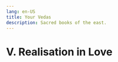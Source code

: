 ```yaml
---
lang: en-US
title: Your Vedas
description: Sacred books of the east.
---
```


# V. Realisation in Love